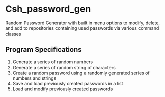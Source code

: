 # Csh_password_gen
Random Password Generator with built in menu options to modify, delete, and add to repositories containing used passwords via various command classes

## Program Specifications
1. Generate a series of random numbers
2. Generate a series of random string of characters
3. Create a random password using a randomly generated series of numbers and strings
4. Save and load previously created passwords in a list
5. Load and modify previously created passwords